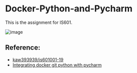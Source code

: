 # Docker-Python-and-Pycharm

This is the assignment for IS601.

![image](https://user-images.githubusercontent.com/78224119/111394301-e2001180-8690-11eb-8e29-b2ceca98554f.png)


## Reference:

 - [kaw393939/is601001-19](https://github.com/kaw393939/is601001-19)
 - [Integrating docker git python with pycharm](https://www.youtube.com/watch?v=5zua74p6vjU&feature=youtu.be)
